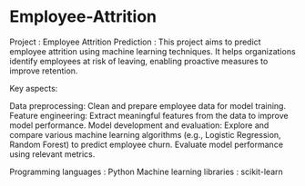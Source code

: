 # Employee-Attrition
 Project : Employee Attrition Prediction : This project aims to predict employee attrition using machine learning techniques. It helps organizations identify employees at risk of leaving, enabling proactive measures to improve retention.
 
Key aspects:

Data preprocessing: Clean and prepare employee data for model training.
Feature engineering: Extract meaningful features from the data to improve model performance.
Model development and evaluation: Explore and compare various machine learning algorithms (e.g., Logistic Regression, Random Forest) to predict employee churn. Evaluate model performance using relevant metrics.


Programming languages : Python
Machine learning libraries : scikit-learn
